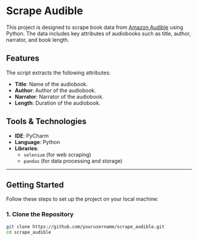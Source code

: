 # Scrape Audible

This project is designed to scrape book data from [Amazon Audible](https://www.audible.com/search) using Python. The data includes key attributes of audiobooks such as title, author, narrator, and book length.

## Features

The script extracts the following attributes:
- **Title**: Name of the audiobook.
- **Author**: Author of the audiobook.
- **Narrator**: Narrator of the audiobook.
- **Length**: Duration of the audiobook.

## Tools & Technologies

- **IDE**: PyCharm
- **Language**: Python
- **Libraries**:
  - `selenium` (for web scraping)
  - `pandas` (for data processing and storage)

---

## Getting Started

Follow these steps to set up the project on your local machine:

### 1. Clone the Repository
```bash
git clone https://github.com/yourusername/scrape_audible.git
cd scrape_audible
